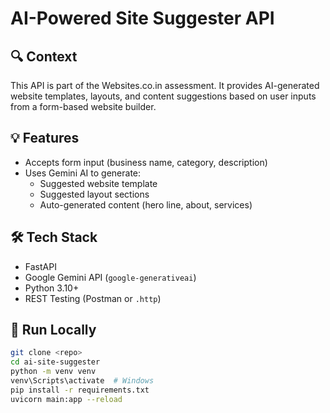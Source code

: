 # AI-Powered Site Suggester API

## 🔍 Context
This API is part of the Websites.co.in assessment. It provides AI-generated website templates, layouts, and content suggestions based on user inputs from a form-based website builder.

## 💡 Features
- Accepts form input (business name, category, description)
- Uses Gemini AI to generate:
  - Suggested website template
  - Suggested layout sections
  - Auto-generated content (hero line, about, services)

## 🛠️ Tech Stack
- FastAPI
- Google Gemini API (`google-generativeai`)
- Python 3.10+
- REST Testing (Postman or `.http`)

## 🚀 Run Locally

```bash
git clone <repo>
cd ai-site-suggester
python -m venv venv
venv\Scripts\activate  # Windows
pip install -r requirements.txt
uvicorn main:app --reload
